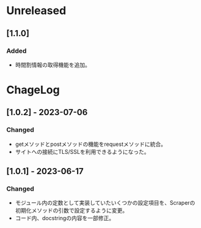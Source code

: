 # Unreleased
## [1.1.0]
### Added
- 時間割情報の取得機能を追加。

# ChageLog
## [1.0.2] - 2023-07-06
### Changed
- getメソッドとpostメソッドの機能をrequestメソッドに統合。
- サイトへの接続にTLS/SSLを利用できるようになった。

## [1.0.1] - 2023-06-17
### Changed
- モジュール内の定数として実装していたいくつかの設定項目を、Scraperの初期化メソッドの引数で設定するように変更。
- コード内、docstringの内容を一部修正。